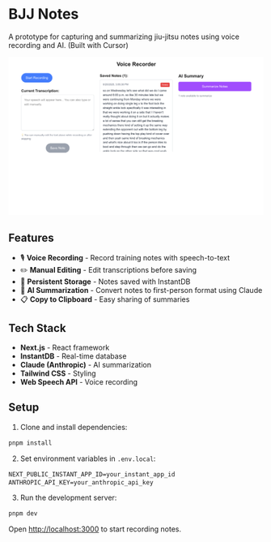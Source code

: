 # BJJ Notes

A prototype for capturing and summarizing jiu-jitsu notes using voice recording and AI. (Built with Cursor)

![BJJ Notes App](public/screenshots/app-screenshot.png)

## Features

- 🎙️ **Voice Recording** - Record training notes with speech-to-text
- ✏️ **Manual Editing** - Edit transcriptions before saving
- 💾 **Persistent Storage** - Notes saved with InstantDB
- 🤖 **AI Summarization** - Convert notes to first-person format using Claude
- 📋 **Copy to Clipboard** - Easy sharing of summaries

## Tech Stack

- **Next.js** - React framework
- **InstantDB** - Real-time database
- **Claude (Anthropic)** - AI summarization
- **Tailwind CSS** - Styling
- **Web Speech API** - Voice recording

## Setup

1. Clone and install dependencies:

```bash
pnpm install
```

2. Set environment variables in `.env.local`:

```
NEXT_PUBLIC_INSTANT_APP_ID=your_instant_app_id
ANTHROPIC_API_KEY=your_anthropic_api_key
```

3. Run the development server:

```bash
pnpm dev
```

Open [http://localhost:3000](http://localhost:3000) to start recording notes.
